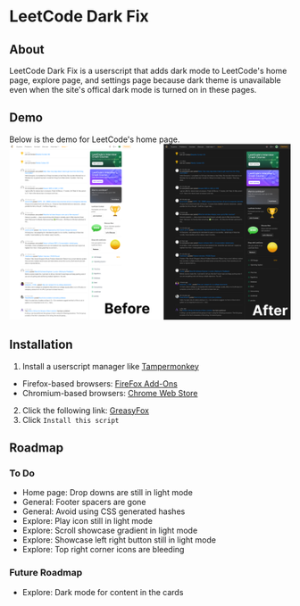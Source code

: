 # LeetCode Dark Fix
## About
LeetCode Dark Fix is a userscript that adds dark mode to LeetCode's home page, explore page, and settings page because dark theme is unavailable even when the site's offical dark mode is turned on in these pages.

## Demo
Below is the demo for LeetCode's home page. 
![](assets/demo.png)

## Installation
1. Install a userscript manager like [Tampermonkey](https://www.tampermonkey.net/) 
- Firefox-based browsers: [FireFox Add-Ons](https://addons.mozilla.org/en-US/firefox/addon/tampermonkey/)
- Chromium-based browsers: [Chrome Web Store](https://chromewebstore.google.com/detail/tampermonkey/dhdgffkkebhmkfjojejmpbldmpobfkfo)
2. Click the following link: [GreasyFox](https://greasyfork.org/en/scripts/540164-leetcode-dark-fix) 
3. Click `Install this script`

## Roadmap
### To Do
- Home page: Drop downs are still in light mode
- General: Footer spacers are gone
- General: Avoid using CSS generated hashes
- Explore: Play icon still in light mode
- Explore: Scroll showcase gradient in light mode
- Explore: Showcase left right button still in light mode
- Explore: Top right corner icons are bleeding

### Future Roadmap
- Explore: Dark mode for content in the cards
